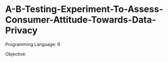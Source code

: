 # A-B-Testing-Experiment-To-Assess-Consumer-Attitude-Towards-Data-Privacy

Programming Language: R

Objective:
